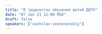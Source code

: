 ```yaml
---
title: "О трудностях обучения детей ДОТУ"
date: "07 Jan 21 12:00 MSK"
draft: false
speakers: ["vachslav-voznesenskiy"]  
---
```


